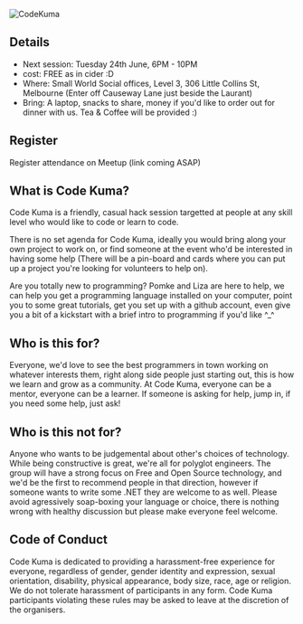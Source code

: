 
![CodeKuma](https://github.com/pomke/codekuma/raw/master/art/codekuma-logo.png)


## Details 

* Next session: Tuesday 24th June, 6PM - 10PM 
* cost: FREE as in cider :D
* Where: Small World Social offices, Level 3, 306 Little Collins St, Melbourne (Enter off Causeway Lane just beside the Laurant)
* Bring: A laptop, snacks to share, money if you'd like to order out for dinner with us. Tea & Coffee will be provided :)

## Register

Register attendance on Meetup (link coming ASAP)


## What is Code Kuma?

Code Kuma is a friendly, casual hack session targetted at people at any skill level who would like to code or learn to code. 

There is no set agenda for Code Kuma, ideally you would bring along your own project to work on, or find someone at the event who'd 
be interested in having some help (There will be a pin-board and cards where you can put up a project you're looking for volunteers
to help on).

Are you totally new to programming? Pomke and Liza are here to help, we can help you get a programming language installed on your
computer, point you to some great tutorials, get you set up with a github account, even give you a bit of a kickstart with a brief intro to programming if you'd like ^_^

## Who is this for?

Everyone, we'd love to see the best programmers in town working on whatever interests them, right along side people just starting out, 
this is how we learn and grow as a community. At Code Kuma, everyone can be a mentor, everyone can be a learner. If someone is asking for 
help, jump in, if you need some help, just ask!

## Who is this not for?

Anyone who wants to be judgemental about other's choices of technology. While being constructive is great, we're all for polyglot engineers.
The group will have a strong focus on Free and Open Source technology, and we'd be the first to recommend people in that direction, however if
someone wants to write some .NET they are welcome to as well. Please avoid agressively soap-boxing your language or choice, there is nothing 
wrong with healthy discussion but please make everyone feel welcome.


## Code of Conduct

Code Kuma is dedicated to providing a harassment-free experience for everyone, regardless of gender, gender identity and expression, sexual orientation, disability, physical appearance, body size, race, age or religion. We do not tolerate harassment of participants in any form. Code Kuma participants violating these rules may be asked to leave at the discretion of the organisers. 
